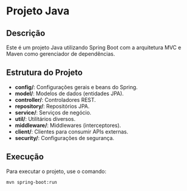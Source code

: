 # Projeto Java

## Descrição

Este é um projeto Java utilizando Spring Boot com a arquitetura MVC e Maven como gerenciador de dependências.

## Estrutura do Projeto

- **config/**: Configurações gerais e beans do Spring.
- **model/**: Modelos de dados (entidades JPA).
- **controller/**: Controladores REST.
- **repository/**: Repositórios JPA.
- **service/**: Serviços de negócio.
- **util/**: Utilitários diversos.
- **middleware/**: Middlewares (interceptores).
- **client/**: Clientes para consumir APIs externas.
- **security/**: Configurações de segurança.

## Execução

Para executar o projeto, use o comando:

```bash
mvn spring-boot:run

